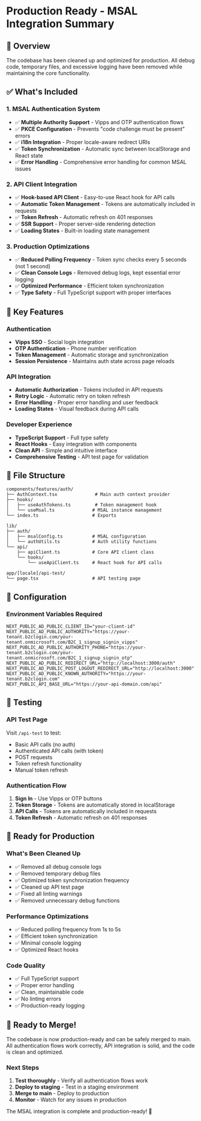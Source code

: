 # Production Ready - MSAL Integration Summary

## 🎯 Overview
The codebase has been cleaned up and optimized for production. All debug code, temporary files, and excessive logging have been removed while maintaining the core functionality.

## ✅ What's Included

### 1. **MSAL Authentication System**
- ✅ **Multiple Authority Support** - Vipps and OTP authentication flows
- ✅ **PKCE Configuration** - Prevents "code challenge must be present" errors
- ✅ **i18n Integration** - Proper locale-aware redirect URIs
- ✅ **Token Synchronization** - Automatic sync between localStorage and React state
- ✅ **Error Handling** - Comprehensive error handling for common MSAL issues

### 2. **API Client Integration**
- ✅ **Hook-based API Client** - Easy-to-use React hook for API calls
- ✅ **Automatic Token Management** - Tokens are automatically included in requests
- ✅ **Token Refresh** - Automatic refresh on 401 responses
- ✅ **SSR Support** - Proper server-side rendering detection
- ✅ **Loading States** - Built-in loading state management

### 3. **Production Optimizations**
- ✅ **Reduced Polling Frequency** - Token sync checks every 5 seconds (not 1 second)
- ✅ **Clean Console Logs** - Removed debug logs, kept essential error logging
- ✅ **Optimized Performance** - Efficient token synchronization
- ✅ **Type Safety** - Full TypeScript support with proper interfaces

## 🚀 Key Features

### Authentication
- **Vipps SSO** - Social login integration
- **OTP Authentication** - Phone number verification
- **Token Management** - Automatic storage and synchronization
- **Session Persistence** - Maintains auth state across page reloads

### API Integration
- **Automatic Authorization** - Tokens included in API requests
- **Retry Logic** - Automatic retry on token refresh
- **Error Handling** - Proper error handling and user feedback
- **Loading States** - Visual feedback during API calls

### Developer Experience
- **TypeScript Support** - Full type safety
- **React Hooks** - Easy integration with components
- **Clean API** - Simple and intuitive interface
- **Comprehensive Testing** - API test page for validation

## 📁 File Structure

```
components/features/auth/
├── AuthContext.tsx              # Main auth context provider
├── hooks/
│   ├── useAuthTokens.ts         # Token management hook
│   └── useMsal.ts              # MSAL instance management
└── index.ts                    # Exports

lib/
├── auth/
│   ├── msalConfig.ts           # MSAL configuration
│   └── authUtils.ts            # Auth utility functions
└── api/
    ├── apiClient.ts            # Core API client class
    └── hooks/
        └── useApiClient.ts     # React hook for API calls

app/[locale]/api-test/
└── page.tsx                    # API testing page
```

## 🔧 Configuration

### Environment Variables Required
```env
NEXT_PUBLIC_AD_PUBLIC_CLIENT_ID="your-client-id"
NEXT_PUBLIC_AD_PUBLIC_AUTHORITY="https://your-tenant.b2clogin.com/your-tenant.onmicrosoft.com/B2C_1_signup_signin_vipps"
NEXT_PUBLIC_AD_PUBLIC_AUTHORITY_PHONE="https://your-tenant.b2clogin.com/your-tenant.onmicrosoft.com/B2C_1_signup_signin_otp"
NEXT_PUBLIC_AD_PUBLIC_REDIRECT_URL="http://localhost:3000/auth"
NEXT_PUBLIC_AD_PUBLIC_POST_LOGOUT_REDIRECT_URL="http://localhost:3000"
NEXT_PUBLIC_AD_PUBLIC_KNOWN_AUTHORITY="https://your-tenant.b2clogin.com"
NEXT_PUBLIC_API_BASE_URL="https://your-api-domain.com/api"
```

## 🧪 Testing

### API Test Page
Visit `/api-test` to test:
- Basic API calls (no auth)
- Authenticated API calls (with token)
- POST requests
- Token refresh functionality
- Manual token refresh

### Authentication Flow
1. **Sign In** - Use Vipps or OTP buttons
2. **Token Storage** - Tokens are automatically stored in localStorage
3. **API Calls** - Tokens are automatically included in requests
4. **Token Refresh** - Automatic refresh on 401 responses

## 🚀 Ready for Production

### What's Been Cleaned Up
- ✅ Removed all debug console logs
- ✅ Removed temporary debug files
- ✅ Optimized token synchronization frequency
- ✅ Cleaned up API test page
- ✅ Fixed all linting warnings
- ✅ Removed unnecessary debug functions

### Performance Optimizations
- ✅ Reduced polling frequency from 1s to 5s
- ✅ Efficient token synchronization
- ✅ Minimal console logging
- ✅ Optimized React hooks

### Code Quality
- ✅ Full TypeScript support
- ✅ Proper error handling
- ✅ Clean, maintainable code
- ✅ No linting errors
- ✅ Production-ready logging

## 🎉 Ready to Merge!

The codebase is now production-ready and can be safely merged to main. All authentication flows work correctly, API integration is solid, and the code is clean and optimized.

### Next Steps
1. **Test thoroughly** - Verify all authentication flows work
2. **Deploy to staging** - Test in a staging environment
3. **Merge to main** - Deploy to production
4. **Monitor** - Watch for any issues in production

The MSAL integration is complete and production-ready! 🚀
